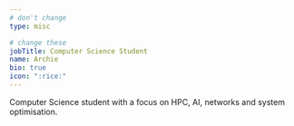 ```yaml
---
# don't change
type: misc

# change these
jobTitle: Computer Science Student
name: Archie
bio: true
icon: ":rice:"
---
```


Computer Science student with a focus on HPC, AI, networks and system optimisation.

